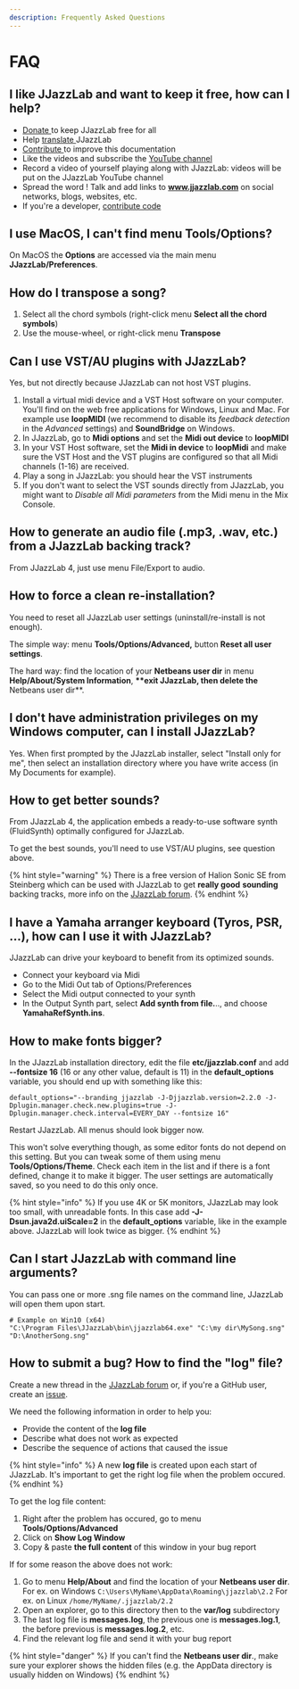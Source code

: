 ```yaml
---
description: Frequently Asked Questions
---
```


# FAQ

## I like JJazzLab and want to keep it free, how can I help? <a href="#how-to-help" id="how-to-help"></a>

* [Donate ](https://www.jjazzlab.com/en/donate/)to keep JJazzLab free for all
* Help [translate ](contribute/translate-jjazzlab/)JJazzLab
* [Contribute ](contribute/improve-doc.md)to improve this documentation
* Like the videos and subscribe the [YouTube channel](https://www.youtube.com/channel/UC0L3SwjY6bhTj6jsbOYzzAw)
* Record a video of yourself playing along with JJazzLab: videos will be put on the JJazzLab YouTube channel
* Spread the word ! Talk and add links to **www.jjazzlab.com** on social networks, blogs, websites, etc.
* If you're a developer, [contribute code](https://github.com/jjazzboss/JJazzLab-X/blob/master/CONTRIBUTING.md)

## I use MacOS, I can't find menu **Tools/Options?**

On MacOS the **Options** are accessed via the main menu **JJazzLab/Preferences**.

## How do I transpose a song? <a href="#how-to-transpose-song" id="how-to-transpose-song"></a>

1. Select all the chord symbols (right-click menu **Select all the chord symbols**)
2. Use the mouse-wheel, or right-click menu **Transpose**

## Can I use VST/AU plugins with JJazzLab?

Yes, but not directly because JJazzLab can not host VST plugins.&#x20;

1. Install a virtual midi device and a VST Host software on your computer. You'll find on the web free applications for Windows, Linux and Mac. For example use **loopMIDI** (we recommend to disable its _feedback detection_ in the _Advanced_ settings) and **SoundBridge** on Windows.
2. In JJazzLab, go to **Midi options** and set the **Midi out device** to **loopMIDI**
3. In your VST Host software, set the **Midi in device** to **loopMidi** and make sure the VST Host and the VST plugins are configured so that all Midi channels (1-16) are received.
4. Play a song in JJazzLab: you should hear the VST instruments
5. If you don't want to select the VST sounds directly from JJazzLab, you might want to _Disable all Midi parameters_ from the Midi menu in the Mix Console.

## How to generate an audio file (.mp3, .wav, etc.) from a JJazzLab backing track? <a href="#generate-mp3" id="generate-mp3"></a>

From JJazzLab 4, just use menu File/Export to audio.

## How to force a clean re-installation?

You need to reset all JJazzLab user settings (uninstall/re-install is not enough).

The simple way: menu **Tools/Options/Advanced,** button **Reset all user settings**.

The hard way: find the location of your **Netbeans user dir** in menu **Help/About/System Information**, **\*\*exit JJazzLab, then delete the** Netbeans user dir\*\*.

## I don't have administration privileges on my Windows computer, can I install JJazzLab?

Yes. When first prompted by the JJazzLab installer, select "Install only for me", then select an installation directory where you have write access (in My Documents for example).

## How to get better sounds?

From JJazzLab 4, the application embeds a ready-to-use software synth (FluidSynth) optimally configured for JJazzLab.

To get the best sounds, you'll need to use VST/AU plugins, see question above.

{% hint style="warning" %}
There is a free version of Halion Sonic SE from Steinberg which can be used with JJazzLab to get **really good** **sounding** backing tracks, more info on the [JJazzLab forum](https://jjazzlab.freeforums.net/thread/215/new-great-sounds-jjazzlab).
{% endhint %}

## I have a Yamaha arranger keyboard (Tyros, PSR, ...), how can I use it with JJazzLab?

JJazzLab can drive your keyboard to benefit from its optimized sounds.&#x20;

* Connect your keyboard via Midi
* Go to the Midi Out tab of Options/Preferences
* Select the Midi output connected to your synth
* In the Output Synth part, select **Add synth from file.**.., and choose **YamahaRefSynth.ins**.

## How to make fonts bigger? <a href="#font-bigger" id="font-bigger"></a>

In the JJazzLab installation directory, edit the file **etc/jjazzlab.conf** and add **--fontsize 16** (16 or any other value, default is 11) in the **default\_options** variable, you should end up with something like this:

`default_options="--branding jjazzlab -J-Djjazzlab.version=2.2.0 -J-Dplugin.manager.check.new.plugins=true -J-Dplugin.manager.check.interval=EVERY_DAY --fontsize 16"`

Restart JJazzLab. All menus should look bigger now.

This won't solve everything though, as some editor fonts do not depend on this setting. But you can tweak some of them using menu **Tools/Options/Theme**. Check each item in the list and if there is a font defined, change it to make it bigger. The user settings are automatically saved, so you need to do this only once.

{% hint style="info" %}
If you use 4K or 5K monitors, JJazzLab may look too small, with unreadable fonts. In this case add **-J-Dsun.java2d.uiScale=2** in the **default\_options** variable, like in the example above. JJazzLab will look twice as bigger.
{% endhint %}

## Can I start JJazzLab with command line arguments?

You can pass one or more .sng file names on the command line, JJazzLab will open them upon start.

```
# Example on Win10 (x64)
"C:\Program Files\JJazzLab\bin\jjazzlab64.exe" "C:\my dir\MySong.sng" "D:\AnotherSong.sng"
```

## How to submit a bug? How to find the "log" file?

Create a new thread in the [JJazzLab forum](https://jjazzlab.freeforums.net/) or, if you're a GitHub user, create an [issue](https://github.com/jjazzboss/JJazzLab-X/issues).

We need the following information in order to help you:

* Provide the content of the **log file**&#x20;
* Describe what does not work as expected
* Describe the sequence of actions that caused the issue

{% hint style="info" %}
A new **log file** is created upon each start of JJazzLab. It's important to get the right log file when the problem occured.
{% endhint %}

To get the log file content:

1. Right after the problem has occured, go to menu **Tools/Options/Advanced**
2. Click on **Show Log Window**
3. Copy & paste **the full content** of this window in your bug report

If for some reason the above does not work:

1. Go to menu **Help/About** and find the location of your **Netbeans user dir**.  For ex. on Windows `C:\Users\MyName\AppData\Roaming\jjazzlab\2.2` For ex. on Linux `/home/MyName/.jjazzlab/2.2`
2. Open an explorer, go to this directory then to the **var/log** subdirectory
3. The last log file is **messages.log**, the previous one is **messages.log.1**, the before previous is **messages.log.2**, etc.
4. Find the relevant log file and send it with your bug report

{% hint style="danger" %}
If you can't find the **Netbeans user dir**., make sure your explorer shows the hidden files (e.g. the AppData directory is usually hidden on Windows)
{% endhint %}
